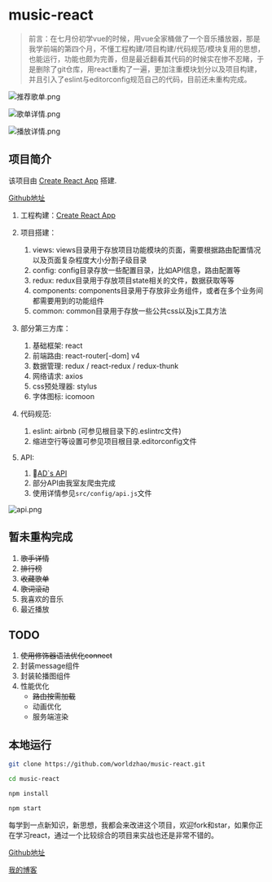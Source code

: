 # music-react

> 前言：在七月份初学vue的时候，用vue全家桶做了一个音乐播放器，那是我学前端的第四个月，不懂工程构建/项目构建/代码规范/模块复用的思想，也能运行，功能也颇为完善，但是最近翻看其代码的时候实在惨不忍睹，于是删除了git仓库，用react重构了一遍，更加注重模块划分以及项目构建，并且引入了eslint与editorconfig规范自己的代码，目前还未重构完成。

![推荐歌单.png](http://upload-images.jianshu.io/upload_images/4869616-d24aa08f95605b93.png?imageMogr2/auto-orient/strip%7CimageView2/2/w/1240)

![歌单详情.png](http://upload-images.jianshu.io/upload_images/4869616-4a367530230faed0.png?imageMogr2/auto-orient/strip%7CimageView2/2/w/1240)

![播放详情.png](https://upload-images.jianshu.io/upload_images/4869616-4adbc1a037a854b6.png?imageMogr2/auto-orient/strip%7CimageView2/2/w/1240)


## 项目简介

该项目由 [Create React App](https://github.com/facebookincubator/create-react-app) 搭建.

[Github地址](https://github.com/worldzhao/music-react)

1. 工程构建：[Create React App](https://github.com/facebookincubator/create-react-app)

2. 项目搭建：

    1. views: views目录用于存放项目功能模块的页面，需要根据路由配置情况以及页面复杂程度大小分割子级目录
    2. config: config目录存放一些配置目录，比如API信息，路由配置等
    3. redux: redux目录用于存放项目state相关的文件，数据获取等等
    4. components: components目录用于存放非业务组件，或者在多个业务间都需要用到的功能组件
    5. common: common目录用于存放一些公共css以及js工具方法

3. 部分第三方库：

    1. 基础框架: react
    2. 前端路由: react-router[-dom] v4
    3. 数据管理: redux / react-redux  / redux-thunk
    4. 网络请求: axios
    5. css预处理器: stylus
    6. 字体图标: icomoon

4. 代码规范:

    1. eslint: airbnb (可参见根目录下的.eslintrc文件)
    2. 缩进空行等设置可参见项目根目录.editorconfig文件

5. API:

    1. [AD`s API](https://api.imjad.cn/cloudmusic.md)
    2. 部分API由我室友爬虫完成
    3. 使用详情参见`src/config/api.js`文件

![api.png](http://upload-images.jianshu.io/upload_images/4869616-8b1a851e3275acf5.png?imageMogr2/auto-orient/strip%7CimageView2/2/w/1240)

## 暂未重构完成

1. ~~歌手详情~~
2. ~~排行榜~~
3. ~~收藏歌单~~
4. ~~歌词滚动~~
5. 我喜欢的音乐
6. 最近播放

## TODO
1. ~~使用修饰器语法优化connect~~
2. 封装message组件
3. 封装轮播图组件
4. 性能优化
    * ~~路由按需加载~~
    * 动画优化
    * 服务端渲染

## 本地运行
```bash
git clone https://github.com/worldzhao/music-react.git

cd music-react

npm install

npm start
```
每学到一点新知识，新思想，我都会来改进这个项目，欢迎fork和star，如果你正在学习react，通过一个比较综合的项目来实战也还是非常不错的。

[Github地址](https://github.com/worldzhao/music-react)

[我的博客](https://worldzhao.github.io/archives/)
